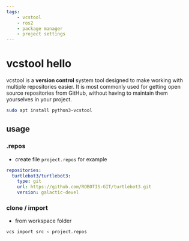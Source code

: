 ```yaml
---
tags:
    - vcstool
    - ros2
    - package manager
    - project settings
---
```

# vcstool hello
vcstool is a **version control** system tool designed to make working with multiple repositories easier. It is most commonly used for getting open source repositories from GitHub, without having to maintain them yourselves in your project.

```bash
sudo apt install python3-vcstool
```

## usage
### .repos
- create file `project.repos` for example


```yaml
repositories:
  turtlebot3/turtlebot3:
    type: git
    url: https://github.com/ROBOTIS-GIT/turtlebot3.git
    version: galactic-devel
```

### clone / import
- from workspace folder


```bash
vcs import src < project.repos

```